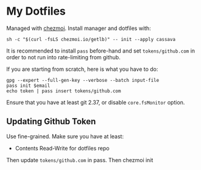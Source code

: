 My Dotfiles
===========

Managed with [chezmoi](https://www.chezmoi.io/). Install manager and dotfiles with:

    sh -c "$(curl -fsLS chezmoi.io/getlb)" -- init --apply cassava

It is recommended to install `pass` before-hand and set `tokens/github.com`
in order to not run into rate-limiting from github.

If you are starting from scratch, here is what you have to do:

    gpg --expert --full-gen-key --verbose --batch input-file
    pass init $email
    echo token | pass insert tokens/github.com

Ensure that you have at least git 2.37, or disable `core.fsMonitor` option.

## Updating Github Token

Use fine-grained. Make sure you have at least:

- Contents Read-Write for dotfiles repo

Then update `tokens/github.com` in pass.
Then chezmoi init
